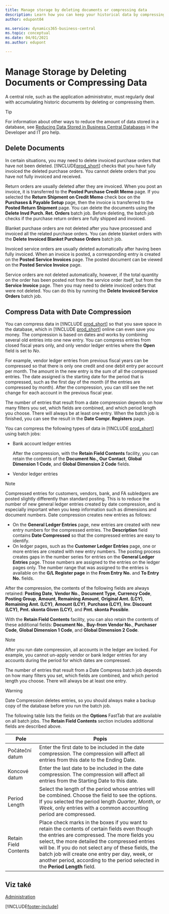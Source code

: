 ```yaml
---
title: Manage storage by deleting documents or compressing data
description: Learn how you can keep your historical data by compressing ledger entries, or delete it.
author: edupont04

ms.service: dynamics365-business-central
ms.topic: conceptual
ms.date: 04/01/2021
ms.author: edupont

---
```

# Manage Storage by Deleting Documents or Compressing Data

A central role, such as the application administrator, must regularly deal with accumulating historic documents by deleting or compressing them.

> [!TIP]
> For information about other ways to reduce the amount of data stored in a database, see [Reducing Data Stored in Business Central Databases](/dynamics365/business-central/dev-itpro/administration/database-reduce-data) in the Developer and IT pro help.

## Delete Documents

In certain situations, you may need to delete invoiced purchase orders that have not been deleted. [!INCLUDE[prod_short](includes/prod_short.md)] checks that you have fully invoiced the deleted purchase orders. You cannot delete orders that you have not fully invoiced and received.

Return orders are usually deleted after they are invoiced. When you post an invoice, it is transferred to the **Posted Purchase Credit Memo** page. If you selected the **Return Shipment on Credit Memo** check box on the **Purchases & Payable Setup** page, then the invoice is transferred to the **Posted Return Shipment** page. You can delete the documents using the **Delete Invd Purch. Ret. Orders** batch job. Before deleting, the batch job checks if the purchase return orders are fully shipped and invoiced.

Blanket purchase orders are not deleted after you have processed and invoiced all the related purchase orders. You can delete blanket orders with the **Delete Invoiced Blanket Purchase Orders** batch job.

Invoiced service orders are usually deleted automatically after having been fully invoiced. When an invoice is posted, a corresponding entry is created on the **Posted Service Invoices** page. The posted document can be viewed on the **Posted Service Invoice** page.

Service orders are not deleted automatically, however, if the total quantity on the order has been posted not from the service order itself, but from the **Service Invoice** page. Then you may need to delete invoiced orders that were not deleted. You can do this by running the **Delete Invoiced Service Orders** batch job.

## Compress Data with Date Compression

You can compress data in [!INCLUDE [prod_short](includes/prod_short.md)] so that you save space in the database, which in [!INCLUDE [prod_short](includes/prod_short.md)] online can even save you money. The compression is based on dates and works by combining several old entries into one new entry. You can compress entries from closed fiscal years only, and only vendor ledger entries where the **Open** field is set to *No*.

For example, vendor ledger entries from previous fiscal years can be compressed so that there is only one credit and one debit entry per account per month. The amount in the new entry is the sum of all the compressed entries. The date assigned is the starting date for the period that is compressed, such as the first day of the month (if the entries are compressed by month). After the compression, you can still see the net change for each account in the previous fiscal year.

The number of entries that result from a date compression depends on how many filters you set, which fields are combined, and which period length you choose. There will always be at least one entry. When the batch job is finished, you can see the result in the **Date Compr. Registers** page.

You can compress the following types of data in [!INCLUDE [prod_short](includes/prod_short.md)] using batch jobs:

* Bank account ledger entries

   After the compression, with the **Retain Field Contents** facility, you can retain the contents of the **Document No., Our Contact**, **Global Dimension 1 Code**, and **Global Dimension 2 Code** fields.
* Vendor ledger entries

> [!NOTE]
> Compressed entries for customers, vendors, bank, and FA subledgers are posted slightly differently than standard posting. This is to reduce the number of new general ledger entries created by date compression, and is especially important when you keep information such as dimensions and document numbers. Date compression creates new entries as follows:
> * On the **General Ledger Entries** page, new entries are created with new entry numbers for the compressed entries. The **Description** field contains **Date Compressed** so that the compressed entries are easy to identify.
> * On ledger pages, such as the **Customer Ledger Entries** page, one or more entries are created with new entry numbers.
>    The posting process creates gaps in the number series for entries on the **General Ledger Entries** page. Those numbers are assigned to the entries on the ledger pages only. The number range that was assigned to the entries is available on the **G/L Register page**  in the **From Entry No.** and **To Entry No.** fields.

After the compression, the contents of the following fields are always retained: **Posting Date**, **Vendor No.**, **Document Type**, **Currency Code**, **Posting Group**, **Amount**, **Remaining Amount**, **Original Amt. (LCY)**, **Remaining Amt. (LCY)**, **Amount (LCY)**, **Purchase (LCY)**, **Inv. Discount (LCY)**, **Pmt. skonta Given (LCY)**, and **Pmt. skonta Possible**.

With the **Retain Field Contents** facility, you can also retain the contents of these additional fields: **Document No.**, **Buy-from Vendor No.**, **Purchaser Code**, **Global Dimension 1 Code**, and **Global Dimension 2 Code**.

> [!NOTE]
> After you run date compression, all accounts in the ledger are locked. For example, you cannot un-apply vendor or bank ledger entries for any accounts during the period for which dates are compressed.

<!--* General ledger entries
* Customer ledger entries-->
<!--* Fixed asset ledger entries
* G/L budget entries
* VAT entries

  After the compression the contents of the following fields are always retained: **Posting Date**, **Type**, **Closed**, **Gen. Bus. Posting Group**, **Gen. Prod. Posting Group**, **VAT Calculation Type**, **Base**, and **Amount**.

  With the **Retain Field Contents** facility, you can also retain the contents of the following additional fields: **Document No.**, **Bill-to/Pay-to No.**, **EU 3-Party Trade**, **Country/Region Code**, and **Internal Ref. No.**.
* Insurance ledger entries
* Maintenance ledger entries
* Resource ledger entries

  After the compression, the contents of the following fields are retained: **Posting Date**, **Resource No.**, **Resource Group No.**, **Entry Type**, **Quantity**, **Total Cost**, **Total Price**, and **Chargeable**.

  With the **Retain Field Contents** facility, you can also retain the contents of the following additional fields: **Document No.**, **Work Type Code**, **Job No.**, **Unit of Measure Code**, **Source Type**, **Source No.**. **Chargeable**, **
* Warehouse entries

  After the compression the contents of the following fields are always retained: **Registering Date**, **Location Code**, **Zone Code**, **Bin Code**, **Item No.**, **Quantity**, **Qty. (Base)**, **Bin Type Code**, **Entry Type**, **Variant Code**, **Qty. per Unit of Measure**, **Unit of Measure Code**, **Warranty Date**, **Expiration Date**, **Cubage**, and **Weight**.

  With the **Retain Field Contents** facility, you can also retain the contents of the **Serial No.** and **Lot No.** fields. -->

The number of entries that result from a Date Compress batch job depends on how many filters you set, which fields are combined, and which period length you choose. There will always be at least one entry.

> [!WARNING]
> Date Compression deletes entries, so you should always make a backup copy of the database before you run the batch job.

The following table lists the fields on the **Options** FastTab that are available on all batch jobs. The **Retain Field Contents** section includes additional fields are described above.

| Pole | Popis |
|-------|-------------|
| Počáteční datum | Enter the first date to be included in the date compression. The compression will affect all entries from this date to the Ending Date. |
| Koncové datum | Enter the last date to be included in the date compression. The compression will affect all entries from the Starting Date to this date. |
| Period Length | Select the length of the period whose entries will be combined. Choose the field to see the options. If you selected the period length *Quarter*, *Month*, or *Week*, only entries with a common accounting period are compressed. |
| Retain Field Contents | Place check marks in the boxes if you want to retain the contents of certain fields even though the entries are compressed. The more fields you select, the more detailed the compressed entries will be. If you do not select any of these fields, the batch job will create one entry per day, week, or another period, according to the period selected in the **Period Length** field. |

## Viz také

[Administration](admin-setup-and-administration.md)


[!INCLUDE[footer-include](includes/footer-banner.md)]